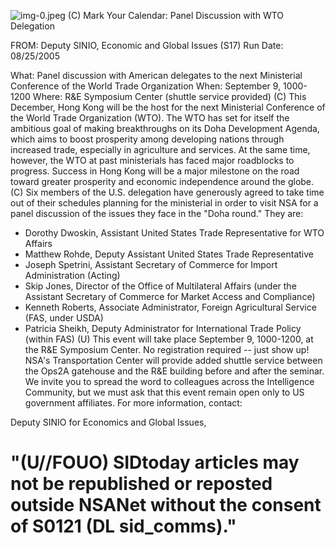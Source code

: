 ![img-0.jpeg](img-0.jpeg)
(C) Mark Your Calendar: Panel Discussion with WTO Delegation

FROM:
Deputy SINIO, Economic and Global Issues (S17)
Run Date: 08/25/2005

What: Panel discussion with American delegates to the next Ministerial Conference of the World Trade Organization
When: September 9, 1000-1200
Where: R\&E Symposium Center (shuttle service provided)
(C) This December, Hong Kong will be the host for the next Ministerial Conference of the World Trade Organization (WTO). The WTO has set for itself the ambitious goal of making breakthroughs on its Doha Development Agenda, which aims to boost prosperity among developing nations through increased trade, especially in agriculture and services. At the same time, however, the WTO at past ministerials has faced major roadblocks to progress. Success in Hong Kong will be a major milestone on the road toward greater prosperity and economic independence around the globe.
(C) Six members of the U.S. delegation have generously agreed to take time out of their schedules planning for the ministerial in order to visit NSA for a panel discussion of the issues they face in the "Doha round." They are:

- Dorothy Dwoskin, Assistant United States Trade Representative for WTO Affairs
- Matthew Rohde, Deputy Assistant United States Trade Representative
- Joseph Spetrini, Assistant Secretary of Commerce for Import Administration (Acting)
- Skip Jones, Director of the Office of Multilateral Affairs (under the Assistant Secretary of Commerce for Market Access and Compliance)
- Kenneth Roberts, Associate Administrator, Foreign Agricultural Service (FAS, under USDA)
- Patricia Sheikh, Deputy Administrator for International Trade Policy (within FAS)
(U) This event will take place September 9, 1000-1200, at the R\&E Symposium Center. No registration required -- just show up! NSA's Transportation Center will provide added shuttle service between the Ops2A gatehouse and the R\&E building before and after the seminar. We invite you to spread the word to colleagues across the Intelligence Community, but we must ask that this event remain open only to US government affiliates. For more information, contact:

Deputy SINIO for Economics and Global Issues,

# "(U//FOUO) SIDtoday articles may not be republished or reposted outside NSANet without the consent of S0121 (DL sid_comms)."
